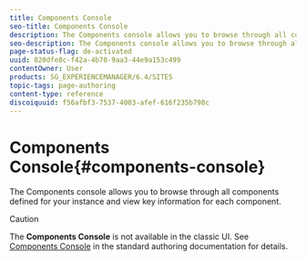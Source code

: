 ```yaml
---
title: Components Console
seo-title: Components Console
description: The Components console allows you to browse through all components defined for your instance and view key information for each component.
seo-description: The Components console allows you to browse through all components defined for your instance and view key information for each component.
page-status-flag: de-activated
uuid: 820dfe8c-f42a-4b78-9aa3-44e9a153c499
contentOwner: User
products: SG_EXPERIENCEMANAGER/6.4/SITES
topic-tags: page-authoring
content-type: reference
discoiquuid: f56afbf3-7537-4003-afef-616f235b798c
---
```


# Components Console{#components-console}

The Components console allows you to browse through all components defined for your instance and view key information for each component.

>[!CAUTION]
>
>The **Components Console** is not available in the classic UI. See [Components Console](/help/sites-authoring/default-components-console.md) in the standard authoring documentation for details.

